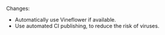 Changes:

* Automatically use Vineflower if available.
* Use automated CI publishing, to reduce the risk of viruses.
